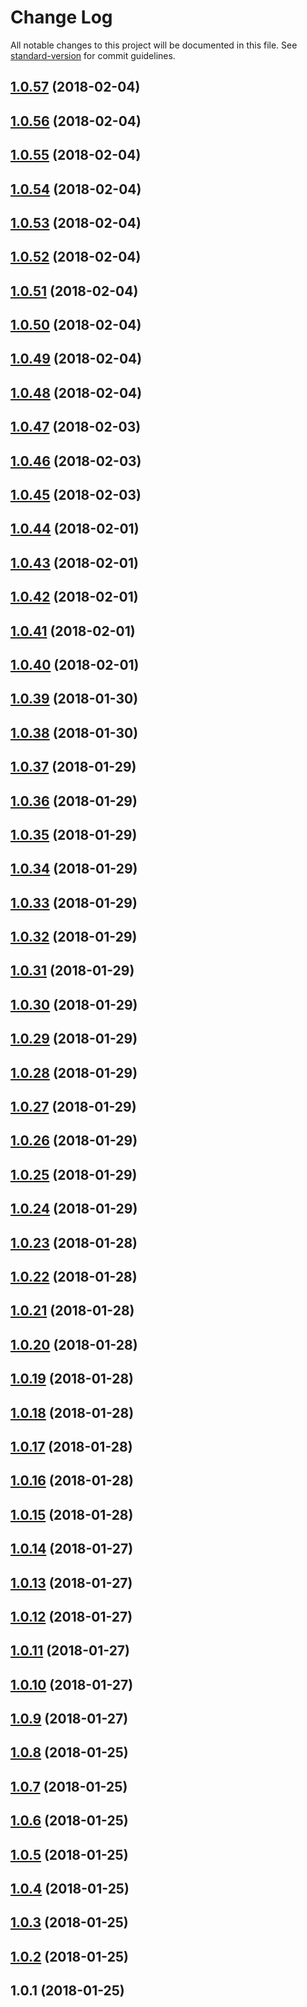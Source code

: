 # Change Log

All notable changes to this project will be documented in this file. See [standard-version](https://github.com/conventional-changelog/standard-version) for commit guidelines.

<a name="1.0.57"></a>
## [1.0.57](https://github.com/Quid2/ts/compare/v1.0.56...v1.0.57) (2018-02-04)



<a name="1.0.56"></a>
## [1.0.56](https://github.com/Quid2/ts/compare/v1.0.55...v1.0.56) (2018-02-04)



<a name="1.0.55"></a>
## [1.0.55](https://github.com/Quid2/ts/compare/v1.0.54...v1.0.55) (2018-02-04)



<a name="1.0.54"></a>
## [1.0.54](https://github.com/Quid2/ts/compare/v1.0.53...v1.0.54) (2018-02-04)



<a name="1.0.53"></a>
## [1.0.53](https://github.com/Quid2/ts/compare/v1.0.52...v1.0.53) (2018-02-04)



<a name="1.0.52"></a>
## [1.0.52](https://github.com/Quid2/ts/compare/v1.0.51...v1.0.52) (2018-02-04)



<a name="1.0.51"></a>
## [1.0.51](https://github.com/Quid2/ts/compare/v1.0.50...v1.0.51) (2018-02-04)



<a name="1.0.50"></a>
## [1.0.50](https://github.com/Quid2/ts/compare/v1.0.49...v1.0.50) (2018-02-04)



<a name="1.0.49"></a>
## [1.0.49](https://github.com/Quid2/ts/compare/v1.0.48...v1.0.49) (2018-02-04)



<a name="1.0.48"></a>
## [1.0.48](https://github.com/Quid2/ts/compare/v1.0.47...v1.0.48) (2018-02-04)



<a name="1.0.47"></a>
## [1.0.47](https://github.com/Quid2/ts/compare/v1.0.46...v1.0.47) (2018-02-03)



<a name="1.0.46"></a>
## [1.0.46](https://github.com/Quid2/ts/compare/v1.0.45...v1.0.46) (2018-02-03)



<a name="1.0.45"></a>
## [1.0.45](https://github.com/Quid2/ts/compare/v1.0.44...v1.0.45) (2018-02-03)



<a name="1.0.44"></a>
## [1.0.44](https://github.com/Quid2/ts/compare/v1.0.43...v1.0.44) (2018-02-01)



<a name="1.0.43"></a>
## [1.0.43](https://github.com/Quid2/ts/compare/v1.0.42...v1.0.43) (2018-02-01)



<a name="1.0.42"></a>
## [1.0.42](https://github.com/Quid2/ts/compare/v1.0.41...v1.0.42) (2018-02-01)



<a name="1.0.41"></a>
## [1.0.41](https://github.com/Quid2/ts/compare/v1.0.40...v1.0.41) (2018-02-01)



<a name="1.0.40"></a>
## [1.0.40](https://github.com/Quid2/ts/compare/v1.0.39...v1.0.40) (2018-02-01)



<a name="1.0.39"></a>
## [1.0.39](https://github.com/Quid2/ts/compare/v1.0.38...v1.0.39) (2018-01-30)



<a name="1.0.38"></a>
## [1.0.38](https://github.com/Quid2/ts/compare/v1.0.37...v1.0.38) (2018-01-30)



<a name="1.0.37"></a>
## [1.0.37](https://github.com/Quid2/ts/compare/v1.0.36...v1.0.37) (2018-01-29)



<a name="1.0.36"></a>
## [1.0.36](https://github.com/Quid2/ts/compare/v1.0.35...v1.0.36) (2018-01-29)



<a name="1.0.35"></a>
## [1.0.35](https://github.com/Quid2/ts/compare/v1.0.34...v1.0.35) (2018-01-29)



<a name="1.0.34"></a>
## [1.0.34](https://github.com/Quid2/ts/compare/v1.0.33...v1.0.34) (2018-01-29)



<a name="1.0.33"></a>
## [1.0.33](https://github.com/Quid2/ts/compare/v1.0.32...v1.0.33) (2018-01-29)



<a name="1.0.32"></a>
## [1.0.32](https://github.com/Quid2/ts/compare/v1.0.31...v1.0.32) (2018-01-29)



<a name="1.0.31"></a>
## [1.0.31](https://github.com/Quid2/ts/compare/v1.0.30...v1.0.31) (2018-01-29)



<a name="1.0.30"></a>
## [1.0.30](https://github.com/Quid2/ts/compare/v1.0.29...v1.0.30) (2018-01-29)



<a name="1.0.29"></a>
## [1.0.29](https://github.com/Quid2/ts/compare/v1.0.28...v1.0.29) (2018-01-29)



<a name="1.0.28"></a>
## [1.0.28](https://github.com/Quid2/ts/compare/v1.0.27...v1.0.28) (2018-01-29)



<a name="1.0.27"></a>
## [1.0.27](https://github.com/Quid2/ts/compare/v1.0.26...v1.0.27) (2018-01-29)



<a name="1.0.26"></a>
## [1.0.26](https://github.com/Quid2/ts/compare/v1.0.25...v1.0.26) (2018-01-29)



<a name="1.0.25"></a>
## [1.0.25](https://github.com/Quid2/ts/compare/v1.0.24...v1.0.25) (2018-01-29)



<a name="1.0.24"></a>
## [1.0.24](https://github.com/Quid2/ts/compare/v1.0.23...v1.0.24) (2018-01-29)



<a name="1.0.23"></a>
## [1.0.23](https://github.com/Quid2/ts/compare/v1.0.22...v1.0.23) (2018-01-28)



<a name="1.0.22"></a>
## [1.0.22](https://github.com/Quid2/ts/compare/v1.0.21...v1.0.22) (2018-01-28)



<a name="1.0.21"></a>
## [1.0.21](https://github.com/Quid2/ts/compare/v1.0.20...v1.0.21) (2018-01-28)



<a name="1.0.20"></a>
## [1.0.20](https://github.com/Quid2/ts/compare/v1.0.19...v1.0.20) (2018-01-28)



<a name="1.0.19"></a>
## [1.0.19](https://github.com/Quid2/ts/compare/v1.0.18...v1.0.19) (2018-01-28)



<a name="1.0.18"></a>
## [1.0.18](https://github.com/Quid2/ts/compare/v1.0.17...v1.0.18) (2018-01-28)



<a name="1.0.17"></a>
## [1.0.17](https://github.com/Quid2/ts/compare/v1.0.16...v1.0.17) (2018-01-28)



<a name="1.0.16"></a>
## [1.0.16](https://github.com/Quid2/ts/compare/v1.0.15...v1.0.16) (2018-01-28)



<a name="1.0.15"></a>
## [1.0.15](https://github.com/Quid2/ts/compare/v1.0.14...v1.0.15) (2018-01-28)



<a name="1.0.14"></a>
## [1.0.14](https://github.com/Quid2/ts/compare/v1.0.13...v1.0.14) (2018-01-27)



<a name="1.0.13"></a>
## [1.0.13](https://github.com/Quid2/ts/compare/v1.0.12...v1.0.13) (2018-01-27)



<a name="1.0.12"></a>
## [1.0.12](https://github.com/Quid2/ts/compare/v1.0.11...v1.0.12) (2018-01-27)



<a name="1.0.11"></a>
## [1.0.11](https://github.com/Quid2/ts/compare/v1.0.10...v1.0.11) (2018-01-27)



<a name="1.0.10"></a>
## [1.0.10](https://github.com/Quid2/ts/compare/v1.0.9...v1.0.10) (2018-01-27)



<a name="1.0.9"></a>
## [1.0.9](https://github.com/Quid2/ts/compare/v1.0.8...v1.0.9) (2018-01-27)



<a name="1.0.8"></a>
## [1.0.8](https://github.com/Quid2/ts/compare/v1.0.7...v1.0.8) (2018-01-25)



<a name="1.0.7"></a>
## [1.0.7](https://github.com/Quid2/ts/compare/v1.0.6...v1.0.7) (2018-01-25)



<a name="1.0.6"></a>
## [1.0.6](https://github.com/Quid2/ts/compare/v1.0.5...v1.0.6) (2018-01-25)



<a name="1.0.5"></a>
## [1.0.5](https://github.com/Quid2/ts/compare/v1.0.4...v1.0.5) (2018-01-25)



<a name="1.0.4"></a>
## [1.0.4](https://github.com/Quid2/ts/compare/v1.0.3...v1.0.4) (2018-01-25)



<a name="1.0.3"></a>
## [1.0.3](https://github.com/Quid2/ts/compare/v1.0.2...v1.0.3) (2018-01-25)



<a name="1.0.2"></a>
## [1.0.2](https://github.com/Quid2/ts/compare/v1.0.1...v1.0.2) (2018-01-25)



<a name="1.0.1"></a>
## 1.0.1 (2018-01-25)
